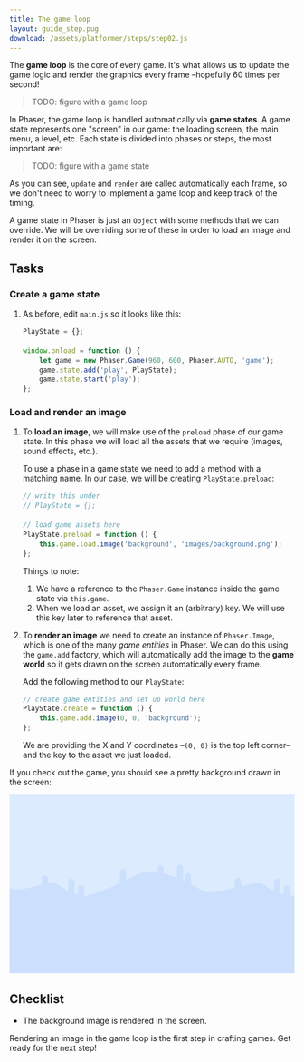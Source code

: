 ```yaml
---
title: The game loop
layout: guide_step.pug
download: /assets/platformer/steps/step02.js
---
```


The **game loop** is the core of every game. It's what allows us to update the game logic and render the graphics every frame –hopefully 60 times per second!

> TODO: figure with a game loop

In Phaser, the game loop is handled automatically via **game states**. A game state represents one "screen" in our game: the loading screen, the main menu, a level, etc. Each state is divided into phases or steps, the most important are:

> TODO: figure with a game state

As you can see, `update` and `render` are called automatically each frame, so we don't need to worry to implement a game loop and keep track of the timing.

A game state in Phaser is just an `Object` with some methods that we can override. We will be overriding some of these in order to load an image and render it on the screen.

## Tasks

### Create a game state

1. As before, edit `main.js` so it looks like this:

    ```js
    PlayState = {};

    window.onload = function () {
        let game = new Phaser.Game(960, 600, Phaser.AUTO, 'game');
        game.state.add('play', PlayState);
        game.state.start('play');
    };
    ```

### Load and render an image

1. To **load an image**, we will make use of the `preload` phase of our game state. In this phase we will load all the assets that we require (images, sound effects, etc.).

    To use a phase in a game state we need to add a method with a matching name. In our case, we will be creating `PlayState.preload`:

    ```js
    // write this under
    // PlayState = {};

    // load game assets here
    PlayState.preload = function () {
        this.game.load.image('background', 'images/background.png');
    };
    ```

    Things to note:

    1. We have a reference to the `Phaser.Game` instance inside the game state via `this.game`.
    2. When we load an asset, we assign it an (arbitrary) key. We will use this key later to reference that asset.

1. To **render an image** we need to create an instance of `Phaser.Image`, which is one of the many _game entities_ in Phaser. We can do this using the `game.add` factory, which will automatically add the image to the **game world** so it gets drawn on the screen automatically every frame.

    Add the following method to our `PlayState`:

    ```js
    // create game entities and set up world here
    PlayState.create = function () {
        this.game.add.image(0, 0, 'background');
    };
    ```

    We are providing the X and Y coordinates –`(0, 0)` is the top left corner– and the key to the asset we just loaded.

If you check out the game, you should see a pretty background drawn in the screen:

![A background, rendered](/assets/platformer/step01_check.png)

## Checklist

- The background image is rendered in the screen.

Rendering an image in the game loop is the first step in crafting games. Get ready for the next step!
